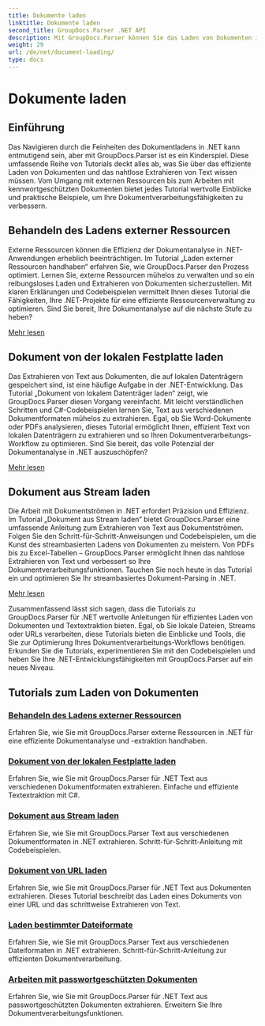 ```yaml
---
title: Dokumente laden
linktitle: Dokumente laden
second_title: GroupDocs.Parser .NET API
description: Mit GroupDocs.Parser können Sie das Laden von Dokumenten in .NET effizient bewältigen. Erfahren Sie, wie Sie Text von lokalen Datenträgern, Streams, URLs und mehr extrahieren.
weight: 29
url: /de/net/document-loading/
type: docs
---
```

# Dokumente laden

## Einführung

Das Navigieren durch die Feinheiten des Dokumentladens in .NET kann entmutigend sein, aber mit GroupDocs.Parser ist es ein Kinderspiel. Diese umfassende Reihe von Tutorials deckt alles ab, was Sie über das effiziente Laden von Dokumenten und das nahtlose Extrahieren von Text wissen müssen. Vom Umgang mit externen Ressourcen bis zum Arbeiten mit kennwortgeschützten Dokumenten bietet jedes Tutorial wertvolle Einblicke und praktische Beispiele, um Ihre Dokumentverarbeitungsfähigkeiten zu verbessern.

## Behandeln des Ladens externer Ressourcen

Externe Ressourcen können die Effizienz der Dokumentanalyse in .NET-Anwendungen erheblich beeinträchtigen. Im Tutorial „Laden externer Ressourcen handhaben“ erfahren Sie, wie GroupDocs.Parser den Prozess optimiert. Lernen Sie, externe Ressourcen mühelos zu verwalten und so ein reibungsloses Laden und Extrahieren von Dokumenten sicherzustellen. Mit klaren Erklärungen und Codebeispielen vermittelt Ihnen dieses Tutorial die Fähigkeiten, Ihre .NET-Projekte für eine effiziente Ressourcenverwaltung zu optimieren. Sind Sie bereit, Ihre Dokumentanalyse auf die nächste Stufe zu heben?

[Mehr lesen](./handling-loading-of-external-resources/)

## Dokument von der lokalen Festplatte laden

Das Extrahieren von Text aus Dokumenten, die auf lokalen Datenträgern gespeichert sind, ist eine häufige Aufgabe in der .NET-Entwicklung. Das Tutorial „Dokument von lokalem Datenträger laden“ zeigt, wie GroupDocs.Parser diesen Vorgang vereinfacht. Mit leicht verständlichen Schritten und C#-Codebeispielen lernen Sie, Text aus verschiedenen Dokumentformaten mühelos zu extrahieren. Egal, ob Sie Word-Dokumente oder PDFs analysieren, dieses Tutorial ermöglicht Ihnen, effizient Text von lokalen Datenträgern zu extrahieren und so Ihren Dokumentverarbeitungs-Workflow zu optimieren. Sind Sie bereit, das volle Potenzial der Dokumentanalyse in .NET auszuschöpfen?

[Mehr lesen](./load-document-from-local-disk/)

## Dokument aus Stream laden

Die Arbeit mit Dokumentströmen in .NET erfordert Präzision und Effizienz. Im Tutorial „Dokument aus Stream laden“ bietet GroupDocs.Parser eine umfassende Anleitung zum Extrahieren von Text aus Dokumentströmen. Folgen Sie den Schritt-für-Schritt-Anweisungen und Codebeispielen, um die Kunst des streambasierten Ladens von Dokumenten zu meistern. Von PDFs bis zu Excel-Tabellen – GroupDocs.Parser ermöglicht Ihnen das nahtlose Extrahieren von Text und verbessert so Ihre Dokumentverarbeitungsfunktionen. Tauchen Sie noch heute in das Tutorial ein und optimieren Sie Ihr streambasiertes Dokument-Parsing in .NET.

[Mehr lesen](./load-document-from-stream/)

Zusammenfassend lässt sich sagen, dass die Tutorials zu GroupDocs.Parser für .NET wertvolle Anleitungen für effizientes Laden von Dokumenten und Textextraktion bieten. Egal, ob Sie lokale Dateien, Streams oder URLs verarbeiten, diese Tutorials bieten die Einblicke und Tools, die Sie zur Optimierung Ihres Dokumentverarbeitungs-Workflows benötigen. Erkunden Sie die Tutorials, experimentieren Sie mit den Codebeispielen und heben Sie Ihre .NET-Entwicklungsfähigkeiten mit GroupDocs.Parser auf ein neues Niveau.

## Tutorials zum Laden von Dokumenten
### [Behandeln des Ladens externer Ressourcen](./handling-loading-of-external-resources/)
Erfahren Sie, wie Sie mit GroupDocs.Parser externe Ressourcen in .NET für eine effiziente Dokumentanalyse und -extraktion handhaben.
### [Dokument von der lokalen Festplatte laden](./load-document-from-local-disk/)
Erfahren Sie, wie Sie mit GroupDocs.Parser für .NET Text aus verschiedenen Dokumentformaten extrahieren. Einfache und effiziente Textextraktion mit C#.
### [Dokument aus Stream laden](./load-document-from-stream/)
Erfahren Sie, wie Sie mit GroupDocs.Parser Text aus verschiedenen Dokumentformaten in .NET extrahieren. Schritt-für-Schritt-Anleitung mit Codebeispielen.
### [Dokument von URL laden](./load-document-from-url/)
Erfahren Sie, wie Sie mit GroupDocs.Parser für .NET Text aus Dokumenten extrahieren. Dieses Tutorial beschreibt das Laden eines Dokuments von einer URL und das schrittweise Extrahieren von Text.
### [Laden bestimmter Dateiformate](./loading-specific-file-formats/)
Erfahren Sie, wie Sie mit GroupDocs.Parser Text aus verschiedenen Dateiformaten in .NET extrahieren. Schritt-für-Schritt-Anleitung zur effizienten Dokumentverarbeitung.
### [Arbeiten mit passwortgeschützten Dokumenten](./working-with-password-protected-documents/)
Erfahren Sie, wie Sie mit GroupDocs.Parser für .NET Text aus passwortgeschützten Dokumenten extrahieren. Erweitern Sie Ihre Dokumentverarbeitungsfunktionen.